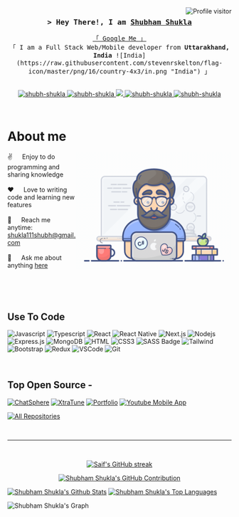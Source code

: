 <a href="https://komarev.com/ghpvc/?username=shubh-shukla">
  <img align="right" src="https://komarev.com/ghpvc/?username=shubh-shukla&label=Visitors&color=0e75b6&style=flat" alt="Profile visitor" />
</a>

<!-- Intro  -->
<h3 align="center">
        <samp>&gt; Hey There!, I am
                <b><a target="_blank" href="https://shubham-shukla.vercel.app">Shubham Shukla</a></b>
        </samp>
</h3>


<p align="center"> 
  <samp>
    <a href="https://www.google.com/search?q=Shubham+Shukla">「 Google Me 」</a>
    <br>
    「 I am a Full Stack Web/Mobile developer from <b>Uttarakhand, India</b> ![India](https://raw.githubusercontent.com/stevenrskelton/flag-icon/master/png/16/country-4x3/in.png "India") 」
    <br>
    <br>
  </samp>
</p>

<p align="center">
 <a href="https://shubham-shukla.vercel.app" target="blank">
  <img src="https://img.shields.io/badge/Website-DC143C?style=for-the-badge&logo=medium&logoColor=white" alt="shubh-shukla" />
 </a>
 <a href="https://www.linkedin.com/in/shubham-shukla29" target="_blank">
  <img src="https://img.shields.io/badge/LinkedIn-0077B5?style=for-the-badge&logo=linkedin&logoColor=white" alt="shubh-shukla"/>
 </a>
 <a href="https://x.com/shubh_shukla29" target="_blank">
  <img src="https://img.shields.io/badge/Twitter-1DA1F2?style=for-the-badge&logo=twitter&logoColor=white" />
 </a>
 <a href="https://www.instagram.com/shubh_shukla29" target="_blank">
  <img src="https://img.shields.io/badge/Instagram-fe4164?style=for-the-badge&logo=instagram&logoColor=white" alt="shubh-shukla" />
 </a> 
 <a href="https://www.facebook.com/Shubh.shukla29" target="_blank">
  <img src="https://img.shields.io/badge/Facebook-20BEFF?&style=for-the-badge&logo=facebook&logoColor=white" alt="shubh-shukla"  />
  </a> 
</p>
<br />

<!-- About Section -->
 # About me
 
<p>
 <img align="right" width="350" src="/assets/programmer.gif" alt="Coding gif" />
  
 ✌️ &emsp; Enjoy to do programming and sharing knowledge <br/><br/>
 ❤️ &emsp; Love to writing code and learning new features<br/><br/>
 📧 &emsp; Reach me anytime: shukla111shubh@gmail.com<br/><br/>
 💬 &emsp; Ask me about anything [here](https://github.com/shubh-shukla/shubh-shukla/issues)

</p>

<br/>
<br/>
<br/>

## Use To Code

![Javascript](https://img.shields.io/badge/Javascript-F0DB4F?style=for-the-badge&labelColor=black&logo=javascript&logoColor=F0DB4F)
![Typescript](https://img.shields.io/badge/Typescript-007acc?style=for-the-badge&labelColor=black&logo=typescript&logoColor=007acc)
![React](https://img.shields.io/badge/-React-61DBFB?style=for-the-badge&labelColor=black&logo=react&logoColor=61DBFB)
![React Native](https://img.shields.io/badge/React_Native-20232A?style=for-the-badge&logo=react&logoColor=61DAFB)
![Next.js](https://img.shields.io/badge/next.js-000000?style=for-the-badge&logo=nextdotjs&logoColor=white)
![Nodejs](https://img.shields.io/badge/Nodejs-3C873A?style=for-the-badge&labelColor=black&logo=node.js&logoColor=3C873A)
![Express.js](https://img.shields.io/badge/Express.js-000000?style=for-the-badge&logo=express&logoColor=white)
![MongoDB](https://img.shields.io/badge/MongoDB-4EA94B?style=for-the-badge&logo=mongodb&logoColor=white)
![HTML](https://img.shields.io/badge/HTML5-E34F26?style=for-the-badge&logo=html5&logoColor=white)
![CSS3](https://img.shields.io/badge/CSS3-1572B6?style=for-the-badge&logo=css3&logoColor=white)
![SASS Badge](https://img.shields.io/badge/Sass-CC6699?style=for-the-badge&logo=sass&logoColor=white)
![Tailwind](https://img.shields.io/badge/Tailwind_CSS-092749?style=for-the-badge&logo=tailwindcss&logoColor=06B6D4&labelColor=000000)
![Bootstrap](https://img.shields.io/badge/Bootstrap-563D7C?style=for-the-badge&logo=bootstrap&logoColor=white)
![Redux](https://img.shields.io/badge/Redux-593D88?style=for-the-badge&logo=redux&logoColor=white)
![VSCode](https://img.shields.io/badge/Visual_Studio-0078d7?style=for-the-badge&logo=visual%20studio&logoColor=white)
![Git](https://img.shields.io/badge/Git-F05032?style=for-the-badge&logo=git&logoColor=white)

<br/>

## Top Open Source -
[![ChatSphere](https://github-readme-stats.vercel.app/api/pin/?username=shubh-shukla&repo=ChatSphere&border_color=7F3FBF&bg_color=0D1117&title_color=C9D1D9&text_color=8B949E&icon_color=7F3FBF)](https://github.com/shubh-shukla/ChatSphere)
[![XtraTune](https://github-readme-stats.vercel.app/api/pin/?username=shubh-shukla&repo=XtraTune&border_color=7F3FBF&bg_color=0D1117&title_color=C9D1D9&text_color=8B949E&icon_color=7F3FBF)](https://github.com/shubh-shukla/XtraTune)
[![Portfolio](https://github-readme-stats.vercel.app/api/pin/?username=shubh-shukla&repo=Portfolio&border_color=7F3FBF&bg_color=0D1117&title_color=C9D1D9&text_color=8B949E&icon_color=7F3FBF)](https://github.com/shubh-shukla/Portfolio)
[![Youtube Mobile App](https://github-readme-stats.vercel.app/api/pin/?username=shubh-shukla&repo=YoutubeApp&border_color=7F3FBF&bg_color=0D1117&title_color=C9D1D9&text_color=8B949E&icon_color=7F3FBF)](https://github.com/shubh-shukla/YoutubeApp)

<p align="left">
  <a href="https://github.com/shubh-shukla?tab=repositories" target="_blank"><img alt="All Repositories" title="All Repositories" src="https://img.shields.io/badge/-All%20Repos-2962FF?style=for-the-badge&logo=koding&logoColor=white"/></a>
</p>

<br/>
<hr/>
<br/>

<p align="center">
  <a href="https://github.com/shubh-shukla">
    <img src="https://github-readme-streak-stats.herokuapp.com/?user=shubh-shukla&theme=radical&border=7F3FBF&background=0D1117" alt="Saif's GitHub streak"/>
  </a>
</p>

<p align="center">
  <a href="https://github.com/shubh-shukla">
    <img src="https://github-profile-summary-cards.vercel.app/api/cards/profile-details?username=shubh-shukla&theme=radical" alt="Shubham Shukla's GitHub Contribution"/>
  </a>
</p>

<a> 
    <a href="https://github.com/shubh-shukla"><img alt="Shubham Shukla's Github Stats" src="https://denvercoder1-github-readme-stats.vercel.app/api?username=shubh-shukla&show_icons=true&count_private=true&theme=react&border_color=7F3FBF&bg_color=0D1117&title_color=F85D7F&icon_color=F8D866" height="192px" width="49.5%"/></a>
  <a href="https://github.com/shubh-shukla"><img alt="Shubham Shukla's Top Languages" src="https://denvercoder1-github-readme-stats.vercel.app/api/top-langs/?username=shubh-shukla&langs_count=8&layout=compact&theme=react&border_color=7F3FBF&bg_color=0D1117&title_color=F85D7F&icon_color=F8D866" height="192px" width="49.5%"/></a>
  <br/>
</a>


![Shubham Shukla's Graph](https://github-readme-activity-graph.vercel.app/graph?username=shubh-shukla&custom_title=Shubham%20Shukla's%20GitHub%20Activity%20Graph&bg_color=0D1117&color=7F3FBF&line=7F3FBF&point=7F3FBF&area_color=FFFFFF&title_color=FFFFFF&area=true)